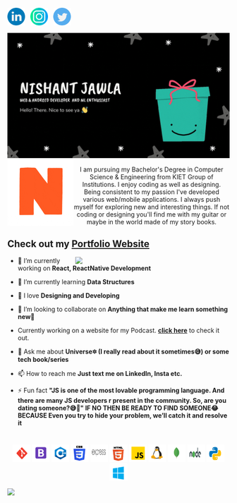 
<a  href="https://www.linkedin.com/in/nishant-jawla/"><img src="https://github.com/NishantJawla/NishantJawla/blob/master/logo/linkedin.png" width="40" /></a> &nbsp; 
<a  href="https://www.instagram.com/iamnishantjawla/"><img src="https://github.com/NishantJawla/NishantJawla/blob/master/logo/instagram.png" width="40" /></a> &nbsp; 
<a  href="https://twitter.com/jawla_nishant"><img src="https://github.com/NishantJawla/NishantJawla/blob/master/logo/twitter.png" width="40" /></a>


<img src="https://github.com/NishantJawla/NishantJawla/blob/master/nj2.gif">

<img align="left" src="https://github.com/NishantJawla/NishantJawla/blob/master/giphy.gif" width="150" />
<p align="center" widht="300"> I am pursuing my Bachelor's Degree in Computer Science & Engineering from KIET Group of Institutions.
I enjoy coding as well as designing.
Being consistent to my passion I've developed various web/mobile applications. I always push myself for exploring new and interesting things.
If not coding or designing you'll find me with my guitar or maybe in the world made of my story books.</p>

## Check out my [Portfolio Website](https://reverent-brahmagupta-2a7c77.netlify.app/)

<img align='right' src="https://media.giphy.com/media/yU0vrGBTI6TKg/giphy.gif" width="350">

- 🔭 I’m currently working on **React, ReactNative Development**

- 🌱 I’m currently learning **Data Structures**

- 💙 I love **Designing and Developing**

- 👯 I’m looking to collaborate on **Anything that make me learn something new🙌**

- Currently working on a website for my Podcast. <a href="https://github.com/NishantJawla/ACupof20">**click here**</a> to check it out.

- 💬 Ask me about **Universe🔯 (I really read about it sometimes😅) or some tech book/series**

- 📫 How to reach me **Just text me on LinkedIn, Insta etc.**

- ⚡ Fun fact **"JS is one of the most lovable programming language. And there are many JS developers r present in the community. So, are you dating someone?😅🎉"
IF NO THEN BE READY TO FIND SOMEONE😂 BECAUSE Even you try to hide your problem, we’ll catch it and resolve it**


<h1 align="center"></h1>

<p align="center">
  <img src="https://github.com/NishantJawla/NishantJawla/blob/master/icons/git.png" alt="git" width="40" height="40"/>
  <img src="https://github.com/NishantJawla/NishantJawla/blob/master/icons/bootstrap.png" alt="bootstrap" width="40" height="40"/> 
  <img src="https://github.com/NishantJawla/NishantJawla/blob/master/icons/cpp.png" alt="cplusplus" width="40" height="40"/>
  <img src="https://github.com/NishantJawla/NishantJawla/blob/master/icons/css.png" alt="css3" width="40" height="40"/> 
  <img src="https://github.com/NishantJawla/NishantJawla/blob/master/icons/express.png" alt="express" width="40" height="40"/> 
  <img src="https://github.com/NishantJawla/NishantJawla/blob/master/icons/html.png" alt="html5" width="40" height="40"/> 
  <img src="https://github.com/NishantJawla/NishantJawla/blob/master/icons/js.png" alt="javascript" width="40" height="40"/> 
  <img src="https://github.com/NishantJawla/NishantJawla/blob/master/icons/linux.png" alt="linux" width="40" height="40"/> 
  <img src="https://github.com/NishantJawla/NishantJawla/blob/master/icons/mongo.png" alt="mongodb" width="40" height="40"/>
  <img src="https://github.com/NishantJawla/NishantJawla/blob/master/icons/nodejs.png" alt="nodejs" width="40" height="40"/>
  <img src="https://github.com/NishantJawla/NishantJawla/blob/master/icons/python.png" alt="python" width="40" height="40"/>
  <img src="https://github.com/NishantJawla/NishantJawla/blob/master/icons/windows.png" alt="windows" width="40" height="40"/>
</p>



<!-- ### Hi there 👋
- 🔭 I’m currently working on making 𝖜𝖊𝖇 𝕭𝖊𝖆𝖚𝖙𝖎𝖋𝖚𝖑.
- 🌱 I’m currently learning 𝙛𝙪𝙡𝙡-𝙨𝙩𝙖𝙘𝙠 𝙙𝙚𝙫𝙚𝙡𝙤𝙥𝙢𝙚𝙣𝙩. -->

<!--
**NishantJawla/NishantJawla** is a ✨ _special_ ✨ repository because its `README.md` (this file) appears on your GitHub profile.

Here are some ideas to get you started:

- 🔭 I’m currently working on ...
- 🌱 I’m currently learning ...
- 👯 I’m looking to collaborate on ...
- 🤔 I’m looking for help with ...
- 💬 Ask me about ...
- 📫 How to reach me: ...
- 😄 Pronouns: ...
- ⚡ Fun fact: ...
-->
![](https://komarev.com/ghpvc/?username=NishantJawla&label=PROFILE+VIEWS)
